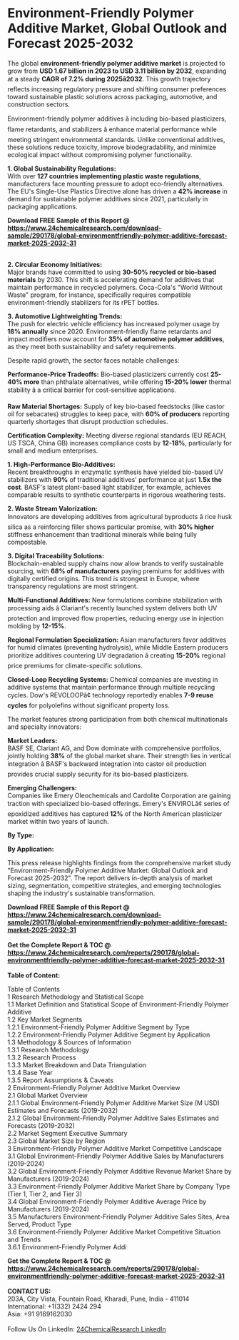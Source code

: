 <h1>Environment-Friendly Polymer Additive Market, Global Outlook and Forecast 2025-2032</h1><p>The global <strong>environment-friendly polymer additive market</strong> is projected to grow from <strong>USD 1.67 billion in 2023 to USD 3.11 billion by 2032</strong>, expanding at a steady <strong>CAGR of 7.2% during 2025â2032</strong>. This growth trajectory reflects increasing regulatory pressure and shifting consumer preferences toward sustainable plastic solutions across packaging, automotive, and construction sectors.</p><p>Environment-friendly polymer additives â including bio-based plasticizers, flame retardants, and stabilizers â enhance material performance while meeting stringent environmental standards. Unlike conventional additives, these solutions reduce toxicity, improve biodegradability, and minimize ecological impact without compromising polymer functionality.</p><p><strong>1. Global Sustainability Regulations:</strong><br>
With over <strong>127 countries implementing plastic waste regulations</strong>, manufacturers face mounting pressure to adopt eco-friendly alternatives. The EU's Single-Use Plastics Directive alone has driven a <strong>42% increase</strong> in demand for sustainable polymer additives since 2021, particularly in packaging applications.</p><div><b>Download FREE Sample of this Report @ 
            <a href="https://www.24chemicalresearch.com/download-sample/290178/global-environmentfriendly-polymer-additive-forecast-market-2025-2032-31">
            https://www.24chemicalresearch.com/download-sample/290178/global-environmentfriendly-polymer-additive-forecast-market-2025-2032-31</a></b></div><br><p><strong>2. Circular Economy Initiatives:</strong><br>
Major brands have committed to using <strong>30-50% recycled or bio-based materials</strong> by 2030. This shift is accelerating demand for additives that maintain performance in recycled polymers. Coca-Cola's "World Without Waste" program, for instance, specifically requires compatible environment-friendly stabilizers for its rPET bottles.</p><p><strong>3. Automotive Lightweighting Trends:</strong><br>
The push for electric vehicle efficiency has increased polymer usage by <strong>18% annually</strong> since 2020. Environment-friendly flame retardants and impact modifiers now account for <strong>35% of automotive polymer additives</strong>, as they meet both sustainability and safety requirements.</p><p>Despite rapid growth, the sector faces notable challenges:</p><p><strong>Performance-Price Tradeoffs:</strong> Bio-based plasticizers currently cost <strong>25-40% more</strong> than phthalate alternatives, while offering <strong>15-20% lower</strong> thermal stability â a critical barrier for cost-sensitive applications.</p><p><strong>Raw Material Shortages:</strong> Supply of key bio-based feedstocks (like castor oil for sebacates) struggles to keep pace, with <strong>60% of producers</strong> reporting quarterly shortages that disrupt production schedules.</p><p><strong>Certification Complexity:</strong> Meeting diverse regional standards (EU REACH, US TSCA, China GB) increases compliance costs by <strong>12-18%</strong>, particularly for small and medium enterprises.</p><p><strong>1. High-Performance Bio-Additives:</strong><br>
Recent breakthroughs in enzymatic synthesis have yielded bio-based UV stabilizers with <strong>90%</strong> of traditional additives' performance at just <strong>1.5x the cost</strong>. BASF's latest plant-based light stabilizer, for example, achieves comparable results to synthetic counterparts in rigorous weathering tests.</p><p><strong>2. Waste Stream Valorization:</strong><br>
Innovators are developing additives from agricultural byproducts â rice husk silica as a reinforcing filler shows particular promise, with <strong>30% higher</strong> stiffness enhancement than traditional minerals while being fully compostable.</p><p><strong>3. Digital Traceability Solutions:</strong><br>
Blockchain-enabled supply chains now allow brands to verify sustainable sourcing, with <strong>68% of manufacturers</strong> paying premiums for additives with digitally certified origins. This trend is strongest in Europe, where transparency regulations are most stringent.</p><p><strong>Multi-Functional Additives:</strong> New formulations combine stabilization with processing aids â Clariant's recently launched system delivers both UV protection and improved flow properties, reducing energy use in injection molding by <strong>12-15%</strong>.</p><p><strong>Regional Formulation Specialization:</strong> Asian manufacturers favor additives for humid climates (preventing hydrolysis), while Middle Eastern producers prioritize additives countering UV degradation â creating <strong>15-20%</strong> regional price premiums for climate-specific solutions.</p><p><strong>Closed-Loop Recycling Systems:</strong> Chemical companies are investing in additive systems that maintain performance through multiple recycling cycles. Dow's REVOLOOPâ¢ technology reportedly enables <strong>7-9 reuse cycles</strong> for polyolefins without significant property loss.</p><p>The market features strong participation from both chemical multinationals and specialty innovators:</p><p><strong>Market Leaders:</strong><br>
BASF SE, Clariant AG, and Dow dominate with comprehensive portfolios, jointly holding <strong>38%</strong> of the global market share. Their strength lies in vertical integration â BASF's backward integration into castor oil production provides crucial supply security for its bio-based plasticizers.</p><p><strong>Emerging Challengers:</strong><br>
Companies like Emery Oleochemicals and Cardolite Corporation are gaining traction with specialized bio-based offerings. Emery's ENVIROLâ¢ series of epoxidized additives has captured <strong>12%</strong> of the North American plasticizer market within two years of launch.</p><p><strong>By Type:</strong></p><p><strong>By Application:</strong></p><p>This press release highlights findings from the comprehensive market study "Environment-Friendly Polymer Additive Market: Global Outlook and Forecast 2025-2032". The report delivers in-depth analysis of market sizing, segmentation, competitive strategies, and emerging technologies shaping the industry's sustainable transformation.</p><div><b>Download FREE Sample of this Report @ 
            <a href="https://www.24chemicalresearch.com/download-sample/290178/global-environmentfriendly-polymer-additive-forecast-market-2025-2032-31">
            https://www.24chemicalresearch.com/download-sample/290178/global-environmentfriendly-polymer-additive-forecast-market-2025-2032-31</a></b></div><br><div><b>Get the Complete Report & TOC @ 
            <a href="https://www.24chemicalresearch.com/reports/290178/global-environmentfriendly-polymer-additive-forecast-market-2025-2032-31">
            https://www.24chemicalresearch.com/reports/290178/global-environmentfriendly-polymer-additive-forecast-market-2025-2032-31</a></b></div><br>
            <b>Table of Content:</b><p>Table of Contents<br />
1 Research Methodology and Statistical Scope<br />
1.1 Market Definition and Statistical Scope of Environment-Friendly Polymer Additive<br />
1.2 Key Market Segments<br />
1.2.1 Environment-Friendly Polymer Additive Segment by Type<br />
1.2.2 Environment-Friendly Polymer Additive Segment by Application<br />
1.3 Methodology & Sources of Information<br />
1.3.1 Research Methodology<br />
1.3.2 Research Process<br />
1.3.3 Market Breakdown and Data Triangulation<br />
1.3.4 Base Year<br />
1.3.5 Report Assumptions & Caveats<br />
2 Environment-Friendly Polymer Additive Market Overview<br />
2.1 Global Market Overview<br />
2.1.1 Global Environment-Friendly Polymer Additive Market Size (M USD) Estimates and Forecasts (2019-2032)<br />
2.1.2 Global Environment-Friendly Polymer Additive Sales Estimates and Forecasts (2019-2032)<br />
2.2 Market Segment Executive Summary<br />
2.3 Global Market Size by Region<br />
3 Environment-Friendly Polymer Additive Market Competitive Landscape<br />
3.1 Global Environment-Friendly Polymer Additive Sales by Manufacturers (2019-2024)<br />
3.2 Global Environment-Friendly Polymer Additive Revenue Market Share by Manufacturers (2019-2024)<br />
3.3 Environment-Friendly Polymer Additive Market Share by Company Type (Tier 1, Tier 2, and Tier 3)<br />
3.4 Global Environment-Friendly Polymer Additive Average Price by Manufacturers (2019-2024)<br />
3.5 Manufacturers Environment-Friendly Polymer Additive Sales Sites, Area Served, Product Type<br />
3.6 Environment-Friendly Polymer Additive Market Competitive Situation and Trends<br />
3.6.1 Environment-Friendly Polymer Addi</p><div><b>Get the Complete Report & TOC @ 
            <a href="https://www.24chemicalresearch.com/reports/290178/global-environmentfriendly-polymer-additive-forecast-market-2025-2032-31">
            https://www.24chemicalresearch.com/reports/290178/global-environmentfriendly-polymer-additive-forecast-market-2025-2032-31</a></b></div><br><b>CONTACT US:</b><br>
            203A, City Vista, Fountain Road, Kharadi, Pune, India - 411014<br>
            International: +1(332) 2424 294<br>
            Asia: +91 9169162030 <br><br>
            Follow Us On LinkedIn: <a href="https://www.linkedin.com/company/24chemicalresearch/">24ChemicalResearch LinkedIn</a>